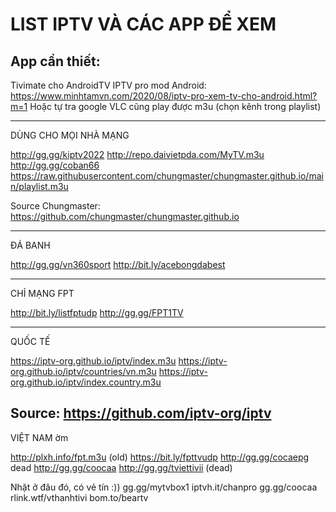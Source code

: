 # LIST IPTV VÀ CÁC APP ĐỂ XEM
## App cần thiết:
Tivimate cho AndroidTV
IPTV pro mod Android: https://www.minhtamvn.com/2020/08/iptv-pro-xem-tv-cho-android.html?m=1
Hoặc tự tra google
VLC cũng play được m3u (chọn kênh trong playlist)

---------

DÙNG CHO MỌI NHÀ MẠNG

http://gg.gg/kiptv2022
http://repo.daivietpda.com/MyTV.m3u
http://gg.gg/coban66
https://raw.githubusercontent.com/chungmaster/chungmaster.github.io/main/playlist.m3u

Source Chungmaster: https://github.com/chungmaster/chungmaster.github.io

---------

ĐÁ BANH

http://gg.gg/vn360sport
http://bit.ly/acebongdabest

---------

CHỈ MẠNG FPT

http://bit.ly/listfptudp
http://gg.gg/FPT1TV

---------
QUỐC TẾ

https://iptv-org.github.io/iptv/index.m3u
https://iptv-org.github.io/iptv/countries/vn.m3u
https://iptv-org.github.io/iptv/index.country.m3u

Source: https://github.com/iptv-org/iptv
---------
VIỆT NAM ờm

http://plxh.info/fpt.m3u (old)
https://bit.ly/fpttvudp
http://gg.gg/cocaepg dead
http://gg.gg/coocaa
http://gg.gg/tviettivii (dead)

Nhặt ở đâu đó, có vẻ tín :))
gg.gg/mytvbox1 
iptvh.it/chanpro 
gg.gg/coocaa 
rlink.wtf/vthanhtivi 
bom.to/beartv
